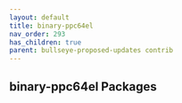 ```yaml
---
layout: default
title: binary-ppc64el
nav_order: 293
has_children: true
parent: bullseye-proposed-updates contrib
---
```


## binary-ppc64el Packages
